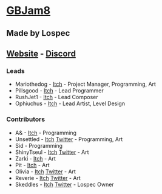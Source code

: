 # [GBJam8](https://itch.io/jam/gbjam-8)
## Made by Lospec
## [Website](https://lospec.com) - [Discord](https://lospec.com/discord)

### Leads
- Mariothedog - [Itch](https://mariothedog.itch.io) - Project Manager, Programming, Art
- Pillsgood - [Itch](https://itch.io/profile/pillsgood) - Lead Programmer
- RushJet1 - [Itch](https://itch.io/profile/rushjet1) - Lead Composer
- Ophiuchus - [Itch](https://ophi-chus.itch.io) - Lead Artist, Level Design

### Contributors
- A& - [Itch](https://itch.io/profile/imacedia) - Programming
- Unsettled - [Itch](https://unsettled.itch.io) [Twitter](https://twitter.com/_unsettled_) - Programming, Art
- Sid - Programming
- ShinyTseul - [Itch](https://shinytseul.itch.io) [Twitter](https://twitter.com/shinytseul) - Art
- Zarki - [Itch](https://zarkidood.itch.io) - Art
- Pit - [Itch](https://itch.io/profile/pixeltea-studio) - Art
- Olivia - [Itch](https://treelia.itch.io/) [Twitter](https://twitter.com/honkerly) - Art
- Reverie - [Itch](https://reverevereverev.itch.io/) [Twitter](https://twitter.com/revereverevere1) - Art
- Skeddles - [Itch](https://skeddles.itch.io) [Twitter](https://twitter.com/skeddles) - Lospec Owner

